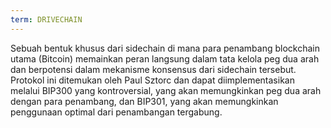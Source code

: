 ```yaml
---
term: DRIVECHAIN
---
```


Sebuah bentuk khusus dari sidechain di mana para penambang blockchain utama (Bitcoin) memainkan peran langsung dalam tata kelola peg dua arah dan berpotensi dalam mekanisme konsensus dari sidechain tersebut. Protokol ini ditemukan oleh Paul Sztorc dan dapat diimplementasikan melalui BIP300 yang kontroversial, yang akan memungkinkan peg dua arah dengan para penambang, dan BIP301, yang akan memungkinkan penggunaan optimal dari penambangan tergabung.